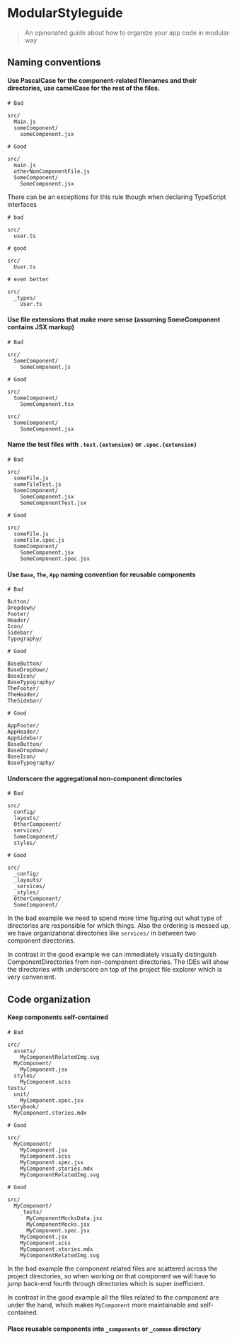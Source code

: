 # ModularStyleguide

> An opinonated guide about how to organize your app code in modular way


## Naming conventions

#### Use **PascalCase** for the component-related filenames and their directories, use **camelCase** for the rest of the files.

```
# Bad

src/
  Main.js
  someComponent/
    someComponent.jsx
```
  
```
# Good

src/
  main.js
  otherNonComponentFile.js
  SomeComponent/
    SomeComponent.jsx

```

There can be an exceptions for this rule though when declaring TypeScript interfaces

```
# bad

src/
  user.ts
```


```
# good

src/
  User.ts
```


```
# even better

src/
  _types/
    User.ts
```

#### Use file extensions that make more sense (assuming SomeComponent contains **JSX** markup)

```
# Bad

src/
  SomeComponent/
    SomeComponent.js
```

```
# Good

src/
  SomeComponent/
    SomeComponent.tsx

src/
  SomeComponent/
    SomeComponent.jsx
```

#### Name the test files with `.test.{extension}` or `.spec.{extension}`

```
# Bad

src/
  someFile.js
  someFileTest.js
  SomeComponent/
    SomeComponent.jsx
    SomeComponentTest.jsx
```

```
# Good

src/
  someFile.js
  someFile.spec.js
  SomeComponent/
    SomeComponent.jsx
    SomeComponent.spec.jsx
```

#### Use `Base`, `The`, `App` naming convention for reusable components

```
# Bad

Button/
Dropdown/
Footer/
Header/
Icon/
Sidebar/
Typography/
```

```
# Good

BaseButton/
BaseDropdown/
BaseIcon/
BaseTypography/
TheFooter/
TheHeader/
TheSidebar/
```


```
# Good

AppFooter/
AppHeader/
AppSidebar/
BaseButton/
BaseDropdown/
BaseIcon/
BaseTypography/
```

#### Underscore the aggregational non-component directories

```
# Bad

src/
  config/
  layouts/
  OtherComponent/
  services/
  SomeComponent/
  styles/
```


```
# Good

src/
  _config/
  _layouts/
  _services/
  _styles/
  OtherComponent/
  SomeComponent/
```

In the bad example we need to spend more time figuring out what type of directories are responsible for which things. Also the ordering is messed up, we have organizational directories like `services/` in between two component directories.

In contrast in the good example we can immediately visually distinguish ComponentDirectories from non-component directories. The IDEs will show the directories with underscore on top of the project file explorer which is very convenient.

## Code organization

#### Keep components self-contained

```
# Bad

src/
  assets/
    MyComponentRelatedImg.svg
  MyComponent/
    MyComponent.jsx
  styles/
    MyComponent.scss
tests/
  unit/
    MyComponent.spec.jsx
storybook/
  MyComponent.stories.mdx
```


```
# Good

src/
  MyComponent/
    MyComponent.jsx
    MyComponent.scss
    MyComponent.spec.jsx
    MyComponent.stories.mdx
    MyComponentRelatedImg.svg

```

```
# Good

src/
  MyComponent/
    _tests/
      MyComponentMocksData.jsx
      MyComponentMocks.jsx
      MyComponent.spec.jsx  
    MyComponent.jsx
    MyComponent.scss
    MyComponent.stories.mdx
    MyComponentRelatedImg.svg
```

In the bad example the component related files are scattered across the project directories, so when working on that component we will have to jump back-end fourth through directories which is super inefficient. 

In contrast in the good example all the files related to the component are under the hand, which makes `MyComponent` more maintainable and self-contained.



#### Place reusable components into `_components` or `_common` directory

